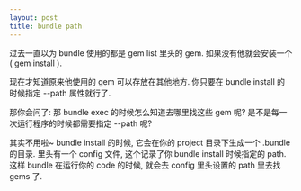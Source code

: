 ```yaml
---
layout: post
title: bundle path
---
```


过去一直以为 bundle 使用的都是 gem list 里头的 gem.
如果没有他就会安装一个 ( gem install ).

现在才知道原来他使用的 gem 可以存放在其他地方.
你只要在 bundle install 的时候指定 --path 属性就行了.

那你会问了:
那 bundle exec 的时候怎么知道去哪里找这些 gem 呢?
是不是每一次运行程序的时候都需要指定 --path 呢?

其实不用啦~ bundle install 的时候,
它会在你的 project 目录下生成一个 .bundle 的目录.
里头有一个 config 文件,
这个记录了你 bundle install 时候指定的 path.
这样 bundle 在运行你的 code 的时候,
就会去 config 里头设置的 path 里去找 gems 了.
